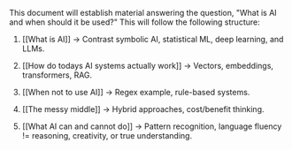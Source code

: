This document will establish material answering the question, "What is AI and when should it be used?" 
This will follow the following structure:

1. [[What is AI]] ->  Contrast symbolic AI, statistical ML, deep learning, and LLMs.

2. [[How do todays AI systems actually work]] ->  Vectors, embeddings, transformers, RAG.

3. [[When not to use AI]] ->  Regex example, rule-based systems.

4. [[The messy middle]] -> Hybrid approaches, cost/benefit thinking.

5. [[What AI can and cannot do]] -> Pattern recognition, language fluency != reasoning, creativity, or true understanding.